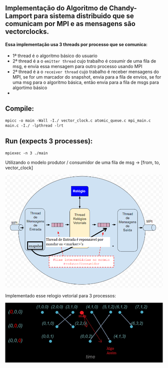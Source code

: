 ## Implementação do Algoritmo de Chandy-Lamport para sistema distribuido que se comunicam por MPI e as mensagens são vectorclocks. 
#### Essa implementação usa 3 threads por processo que se comunica:
* 1ª thread é o algoritmo básico do usuario
* 2ª thread é a o `emitter thread`  cujo trabalho é cosumir de uma fila de msg, e envia essa mensagem para outro processo usando MPI
* 2ª thread é a o `receiver thread` cujo trabalho é receber mensagens do MPI, se for um marcador do snapshot, envia para a fila de envios, se for uma msg para o algoritmo básica, então envia para a fila de msgs para  algortimo básico
* 
## Compile:
	mpicc -o main -Wall -I./ vector_clock.c atomic_queue.c mpi_main.c main.c -I./ -lpthread -lrt
## Run (expects 3 processes):
	mpiexec -n 3 ./main

Utilizando o modelo produtor / consumidor de uma fila de msg -> [from, to, vector_clock]

<img src="/img/produtor_cosumidor_mpi.png" width="720">

Implementado esse relogio vetorial para 3 processos:

<img src="/img/process_clock_events.png" width="720">

